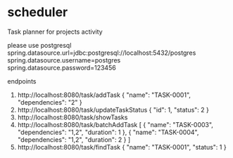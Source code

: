 # scheduler
Task planner for projects activity

please use postgresql
spring.datasource.url=jdbc:postgresql://localhost:5432/postgres
spring.datasource.username=postgres
spring.datasource.password=123456

endpoints

1. http://localhost:8080/task/addTask
   {
   "name": "TASK-0001",
   "dependencies": "2"
   }
2. http://localhost:8080/task/updateTaskStatus
   {
   "id": 1,
   "status": 2
   }
3. http://localhost:8080/task/showTasks
4. http://localhost:8080/task/batchAddTask
   [
   {
   "name": "TASK-0003",
   "dependencies": "1,2",
   "duration": 1
   },
   {
   "name": "TASK-0004",
   "dependencies": "1,2",
   "duration": 2
   }
   ]
5. http://localhost:8080/task/findTask
   {
   "name": "TASK-0001",
   "status": 1
   }